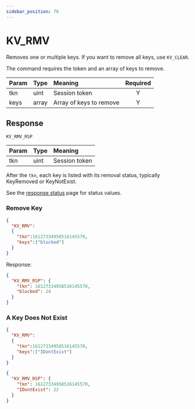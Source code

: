 ```yaml
---
sidebar_position: 70
---
```


# KV_RMV
Removes one or multiple keys. If you want to remove all keys, use `KV_CLEAR`.

The command requires the token and an array of keys to remove. 


|Param|Type|Meaning|Required|
|:---|:---|:---|:---:|
|tkn|uint|Session token|Y|
|keys|array|Array of keys to remove|Y|


## Response

`KV_RMV_RSP`


|Param|Type|Meaning|
|:---|:---|:---|
|tkn|uint|Session token|

After the `tkn`, each key is listed with its removal status, typically KeyRemoved or KeyNotExist.

See the [response status](./../Statuses) page for status values.


### Remove Key

```json
{
  "KV_RMV":
  {
    "tkn":16127334958516145570,
    "keys":["blocked"]
  }
}
```

Response:

```json title="Remove success"
{
  "KV_RMV_RSP": {
    "tkn": 16127334958516145570,
    "blocked": 24
  }
}
```

### A Key Does Not Exist

```json
{
  "KV_RMV":
  {
    "tkn":16127334958516145570,
    "keys":["IDontExist"]
  }
}
```

```json title="Key Does Not Exist"
{
  "KV_RMV_RSP": {
    "tkn": 16127334958516145570,
    "IDontExist": 22
  }
}
```